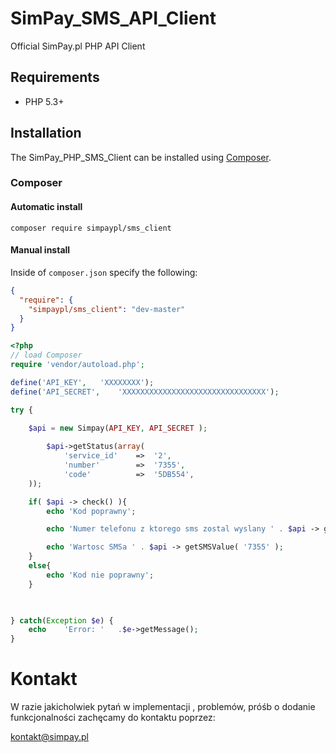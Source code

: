 # SimPay_SMS_API_Client
Official SimPay.pl PHP API Client 

## Requirements
* PHP 5.3+

## Installation

The SimPay_PHP_SMS_Client can be installed using [Composer](https://packagist.org/packages/simpaypl/sms_client).

### Composer

#### Automatic install
```composer require simpaypl/sms_client```

#### Manual install
Inside of `composer.json` specify the following:

``` json
{
  "require": {
    "simpaypl/sms_client": "dev-master"
  }
}
```

``` php
<?php
// load Composer
require 'vendor/autoload.php';

define('API_KEY', 	'XXXXXXXX');
define('API_SECRET', 	'XXXXXXXXXXXXXXXXXXXXXXXXXXXXXXXX');

try {
	
	$api = new Simpay(API_KEY, API_SECRET );

    	$api->getStatus(array(
			'service_id' 	=>	'2',							
			'number'		=>	'7355',
			'code'			=>	'5DB554',						
	));

	if( $api -> check() ){
		echo 'Kod poprawny';

		echo 'Numer telefonu z ktorego sms zostal wyslany ' . $api -> getSMSNumberFrom();

		echo 'Wartosc SMSa ' . $api -> getSMSValue( '7355' );
	}
	else{
		echo 'Kod nie poprawny';
	}


	
} catch(Exception $e) {
	echo	'Error:	'	.$e->getMessage();
}
```
	
# Kontakt
W razie jakicholwiek pytań w implementacji , problemów, próśb o dodanie funkcjonalności zachęcamy do kontaktu poprzez:

<kontakt@simpay.pl>
